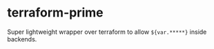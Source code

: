 # terraform-prime
Super lightweight wrapper over terraform to allow `${var.*****}` inside backends.
